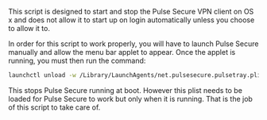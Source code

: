 This script is designed to start and stop the Pulse Secure VPN client on OS x
and does not allow it to start up on login automatically unless you choose to
allow it to.

In order for this script to work properly, you will have to launch Pulse Secure
manually and allow the menu bar applet to appear. Once the applet is running,
you must then run the command:

```bash
launchctl unload -w /Library/LaunchAgents/net.pulsesecure.pulsetray.plist
```

This stops Pulse Secure running at boot. However this plist needs to be loaded
for Pulse Secure to work but only when it is running. That is the job of this
script to take care of.
